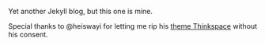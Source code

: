 Yet another Jekyll blog, but this one is mine.

Special thanks to @heiswayi for letting me rip his [theme Thinkspace](https://heiswayi.github.io/thinkspace/) without his consent.
